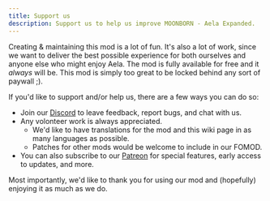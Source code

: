 ```yaml
---
title: Support us
description: Support us to help us improve MOONBORN - Aela Expanded.
---
```


Creating & maintaining this mod is a lot of fun. It's also a lot of work, since we want to deliver the best possible experience for both ourselves and anyone else who might enjoy Aela. The mod is fully available for free and it *always* will be. This mod is simply too great to be locked behind any sort of paywall ;).

If you'd like to support and/or help us, there are a few ways you can do so:

- Join our [Discord](#) to leave feedback, report bugs, and chat with us.
- Any volonteer work is always appreciated.
  - We'd like to have translations for the mod and this wiki page in as many languages as possible.
  - Patches for other mods would be welcome to include in our FOMOD.
- You can also subscribe to our [Patreon](#) for special features, early access to updates, and more.

Most importantly, we'd like to thank you for using our mod and (hopefully) enjoying it as much as we do. 